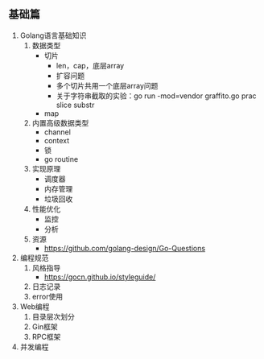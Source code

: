 ## 基础篇
1. Golang语言基础知识
   1. 数据类型
      - 切片
         - len，cap，底层array
         - 扩容问题
         - 多个切片共用一个底层array问题
         - 关于字符串截取的实验：go run -mod=vendor graffito.go prac slice substr
      - map
   2. 内置高级数据类型
      - channel
      - context
      - 锁
      - go routine
   3. 实现原理
      - 调度器
      - 内存管理
      - 垃圾回收
   4. 性能优化
      - 监控
      - 分析
   5. 资源
      - https://github.com/golang-design/Go-Questions
2. 编程规范
   1. 风格指导
      - https://gocn.github.io/styleguide/
   2. 日志记录
   3. error使用
3. Web编程
   1. 目录层次划分
   2. Gin框架
   3. RPC框架
4. 并发编程